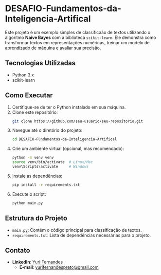 # DESAFIO-Fundamentos-da-Inteligencia-Artifical

Este projeto é um exemplo simples de classificaão de textos utilizando o algoritmo **Naive Bayes** com a biblioteca `scikit-learn`. Ele demonstra como transformar textos em representações numéricas, treinar um modelo de aprendizado de máquina e avaliar sua precisão.

## Tecnologias Utilizadas

- Python 3.x
- scikit-learn

## Como Executar

1. Certifique-se de ter o Python instalado em sua máquina.
2. Clone este repositório:
   ```bash
   git clone https://github.com/seu-usuario/seu-repositorio.git
   ```
3. Navegue até o diretório do projeto:
   ```bash
   cd DESAFIO-Fundamentos-da-Inteligencia-Artifical
   ```
4. Crie um ambiente virtual (opcional, mas recomendado):
   ```bash
   python -m venv venv
   source venv/bin/activate  # Linux/Mac
   venv\Scripts\activate     # Windows
   ```
5. Instale as dependências:
   ```bash
   pip install -r requirements.txt
   ```
6. Execute o script:
   ```bash
   python main.py
   ```

## Estrutura do Projeto

- `main.py`: Contém o código principal para classificação de textos.
- `requirements.txt`: Lista de dependências necessárias para o projeto.

## Contato

- **LinkedIn**: [Yuri Fernandes](https://www.linkedin.com/in/yuriferr/)
   - **E-mail**: [yurifernandespreto@gmail.com](mailto:yurifernandespreto@gmail.com)